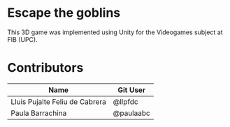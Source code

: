 # Escape the goblins
This 3D game was implemented using Unity for the Videogames subject at FIB (UPC). 

# Contributors 
| Name                             |  Git User    |
| ------------------------------- |  ----------- |
| Lluis Pujalte Feliu de Cabrera  |  @llpfdc     | 
| Paula Barrachina               |  @paulaabc   | 

